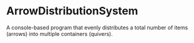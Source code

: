 # ArrowDistributionSystem
A console-based program that evenly distributes a total number of items (arrows) into multiple containers (quivers).
